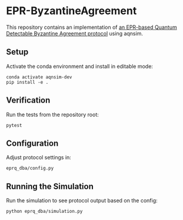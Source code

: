 # EPR-ByzantineAgreement

This repository contains an implementation of [an EPR-based Quantum Detectable Byzantine Agreement protocol](https://arxiv.org/pdf/2306.10825) using aqnsim.

## Setup

Activate the conda environment and install in editable mode:

    conda activate aqnsim-dev
    pip install -e .

## Verification

Run the tests from the repository root:

    pytest

## Configuration

Adjust protocol settings in:

    eprq_dba/config.py

## Running the Simulation

Run the simulation to see protocol output based on the config:

    python eprq_dba/simulation.py
